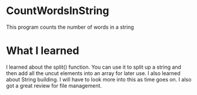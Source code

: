 # CountWordsInString
This program counts the number of words in a string
# What I learned
I learned about the split() function. You can use it to split up a string and then add all the uncut elements into an array for later use. I also learned about String building. I will have to look more into this as time goes on. I also got a great review for file management.
